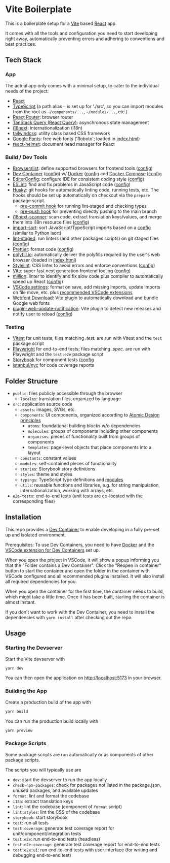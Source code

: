 # Vite Boilerplate

This is a boilerplate setup for a [Vite] based [React] app.

It comes with all the tools and configuration you need to start developing right away, automatically preventing errors and adhering to conventions and best practices.

## Tech Stack

### App

The actual app only comes with a minimal setup, to cater to the individual needs of the project:

- [React]
- [TypeScript] (a path alias `~` is set up for './src', so you can import modules from the root as `~/components/...`, `~/modules/...`, etc.)
- [React Router][reactRouter]: browser router
- [TanStack Query (React Query)][tanStackQuery]: asynchronous state management
- [i18next][i18next]: internationalization (i18n)
- [tailwindcss]: utility class based CSS framework
- [Google Fonts][googleFonts]: free web fonts ('Roboto'; loaded in [index.html](./index.html))
- [react-helmet]: document head manager for React

### Build / Dev Tools

- [Browserslist]: define supported browsers for frontend tools ([config](./.browserslistrc))
- [Dev Container][devcontainer] ([config](./.devcontainer/devcontainer.json)) w/ [Docker] ([config](./.devcontainer/Dockerfile) and [Docker Compose][dockerCompose] ([config](./.devcontainer/docker-compose.yml)
- [EditorConfig]: configure IDE for consistent coding style ([config](./.editorconfig))
- [ESLint]: find and fix problems in JavaScript code ([config](./.eslintrc.json))
- [Husky]: git hooks for automatically linting code, running tests, etc. The hooks should be set up automatically on checkout via the `prepare` package script.
  - [pre-commit hook](/.husky/pre-commit.sh) for running lint-staged and checking types
  - [pre-push hook](/.husky/pre-push.sh) for preventing directly pushing to the main branch
- [i18next-scanner]: scan code, extract translation keys/values, and merge them into i18n resource files ([config](./.importsortrc))
- [import-sort]: sort JavaScript/TypeScript imports based on a [config](./.importsortrc) (similar to Python isort)
- [lint-staged]: run linters (and other packages scripts) on git staged files ([config](./.lintstagedrc.cjs))
- [Prettier]: format code ([config](./prettier.config.js))
- [polyfill.io]: automatically deliver the polyfills required by the user's web browser (loaded in [index.html](./index.html))
- [Stylelint]: CSS linter to avoid errors and enforce conventions ([config](./.stylelintrc.cjs))
- [Vite]: super fast next generation frontend tooling ([config](./vite.config.ts))
- [million]: linter to identify and fix slow code plus compiler to automatically speed up React ([config](./vite.config.ts))
- [VSCode settings](./vscode/settings.json): format on save, add missing imports, update imports on file move, etc. plus [recommended VSCode extensions](./vscode/extensions.json)
- [Webfont Download][webfontDownloadVitePlugin]: Vite plugin to automatically download and bundle Google web fonts
- [plugin-web-update-notification]: Vite plugin to detect new releases and notify user to reload ([config](./vite.config.ts))

### Testing

- [Vitest] for unit tests; files matching _.test._ are run with Vitest and the `test` package script
- [Playwright] for end-to-end tests; files matching _.spec._ are run with Playwright and the `test:e2e` package script
- [Storybook] for component tests ([config](./.storybook)
- [istanbul/nyc][istanbul] for code coverage reports

## Folder Structure

- `public`: files publicly accessible through the browser
  - `locales`: translation files, organized by language
- `src`: application source code
  - `assets`: images, SVGs, etc.
  - `components`: UI components, organized according to [Atomic Design principles][atomicDesign]
    - `atoms`: foundational building blocks w/o dependencies
    - `molecules`: groups of components including other components
    - `organisms`: pieces of functionality built from groups of components
    - `templates`: page-level objects that place components into a layout
  - `constants`: constant values
  - `modules`: self-contained pieces of functionality
  - `stories`: Storybook story definitions
  - `styles`: theme and styles
  - `typings`: TypeScript type definitions and [modules](https://www.typescriptlang.org/docs/handbook/declaration-files/templates/module-d-ts.html)
  - `utils`: reusable functions and libraries, e.g. for string manipulation, internationalization, working with arrays, etc.
- `e2e-tests`: end-to-end tests (unit tests are co-located with the corresponding files)

## Installation

This repo provides a [Dev Container][devcontainer] to enable developing in a fully pre-set up and isolated environment.

Prerequisites: To use Dev Containers, you need to have [Docker] and the [VSCode extension for Dev Containers][devcontainersExtension] set up.

When you open the project in VSCode, it will show a popup informing you that the "Folder contains a Dev Container".
Click the "Reopen in container" button to start the container and open the folder in the container with VSCode configured and all recommended plugins installed. It will also install all required dependencies for you.

When you open the container for the first time, the container needs to build, which might take a little time. Once it has been built, starting the container is almost instant.

If you don't want to work with the Dev Container, you need to install the dependencies with `yarn install` after checking out the repo.

## Usage

### Starting the Devserver

Start the Vite devserver with

```bash
yarn dev
```

You can then open the application on <http://localhost:5173> in your browser.

### Building the App

Create a production build of the app with

```bash
yarn build
```

You can run the production build locally with

```bash
yarn preview
```

### Package Scripts

Some package scripts are run automatically or as components of other package scripts.

The scripts you will typically use are

- `dev`: start the devserver to run the app locally
- `check-npm-packages`: check for packages not listed in the package.json, unused packages, and available updates
- `format`: lint and format the codebase
- `i18n`: extract translation keys
- `lint`: lint the codebase (component of `format` script)
- `lint:styles`: lint the CSS of the codebase
- `storybook`: start storybook
- `test`: run all tests
- `test:coverage`: generate test coverage report for unit/component/integration tests
- `test:e2e`: run end-to-end tests (headless)
- `test:e2e:coverage`: generate test coverage report for end-to-end tests
- `test:e2e:ui`: run end-to-end tests with user interface (for writing and debugging end-to-end test)

<!-- Markdown link definitions -->

[atomicDesign]: https://atomicdesign.bradfrost.com/chapter-2/
[Browserslist]: https://browsersl.ist/
[devcontainer]: https://code.visualstudio.com/docs/devcontainers/containers
[devcontainersExtension]: vscode:extension/ms-vscode-remote.remote-containers
[Docker]: https://www.docker.com/products/docker-desktop
[dockerCompose]: https://docs.docker.com/compose/
[EditorConfig]: https://editorconfig.org/
[ESLint]: https://eslint.org/
[googleFonts]: https://fonts.google.com/
[Husky]: https://typicode.github.io/husky/
[i18next-scanner]: https://github.com/i18next/i18next-scanner
[i18next]: https://www.i18next.com/
[import-sort]: https://github.com/renke/import-sort
[istanbul]: https://istanbul.js.org/
[lint-staged]: https://github.com/lint-staged/lint-staged
[million]: https://million.dev/
[Playwright]: https://playwright.dev/
[plugin-web-update-notification]: https://github.com/GreatAuk/plugin-web-update-notification
[polyfill.io]: https://polyfill.io/
[Prettier]: https://prettier.io/
[React]: https://react.dev/
[react-helmet]: https://github.com/nfl/react-helmet
[reactRouter]: https://reactrouter.com/
[Storybook]: https://storybook.js.org/
[Stylelint]: https://stylelint.io/
[tailwindcss]: https://tailwindcss.com/
[tanStackQuery]: https://tanstack.com/query/
[TypeScript]: https://www.typescriptlang.org/
[Vite]: https://vitejs.dev/
[Vitest]: https://vitest.dev/
[webfontDownloadVitePlugin]: https://github.com/feat-agency/vite-plugin-webfont-dl
